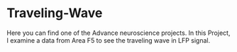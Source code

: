 # Traveling-Wave
Here you can find one of the Advance neuroscience projects. In this Project, I examine a data from Area F5 to see the traveling wave in LFP signal.
